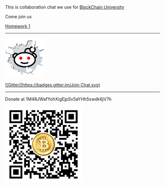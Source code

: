 This is collaboration chat we use for [BlockChain University](http://www.blockchainu.co/)

Come join us


[Homework 1](https://github.com/BlockIo/blockgarage/blob/master/onsite_projects.txt)

<hr>

<a href="https://www.reddit.com/r/blockchainu">
  <img src="reddit-logo.png" width="128" height="128">  
</a>


[![Gitter](https://badges.gitter.im/Join Chat.svg)](https://gitter.im/rstormsf/blockchainu-chat?utm_source=badge&utm_medium=badge&utm_campaign=pr-badge&utm_content=badge)

<hr>

Donate at
1M48JWafYohXigEjpSv5aYHh5xwdk6jV7h

![qr](qr.png)
